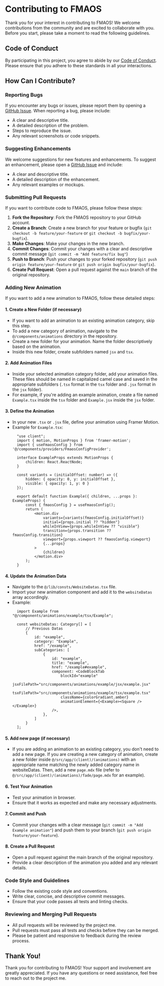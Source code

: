 # Contributing to FMAOS

Thank you for your interest in contributing to FMAOS! We welcome contributions from the community and are excited to collaborate with you. Before you start, please take a moment to read the following guidelines.

## Code of Conduct

By participating in this project, you agree to abide by our [Code of Conduct](CODE_OF_CONDUCT.md). Please ensure that you adhere to these standards in all your interactions.

## How Can I Contribute?

### Reporting Bugs

If you encounter any bugs or issues, please report them by opening a [GitHub Issue](https://github.com/webdevsalmann/fmaos/issues). When reporting a bug, please include:

- A clear and descriptive title.
- A detailed description of the problem.
- Steps to reproduce the issue.
- Any relevant screenshots or code snippets.

### Suggesting Enhancements

We welcome suggestions for new features and enhancements. To suggest an enhancement, please open a [GitHub Issue](https://github.com/webdevsalmann/fmaos/issues) and include:

- A clear and descriptive title.
- A detailed description of the enhancement.
- Any relevant examples or mockups.

### Submitting Pull Requests

If you want to contribute code to FMAOS, please follow these steps:

1. **Fork the Repository**: Fork the FMAOS repository to your GitHub account.
2. **Create a Branch**: Create a new branch for your feature or bugfix (`git checkout -b feature/your-feature` or `git checkout -b bugfix/your-bugfix`).
3. **Make Changes**: Make your changes in the new branch.
4. **Commit Changes**: Commit your changes with a clear and descriptive commit message (`git commit -m "Add feature/fix bug"`)
5. **Push to Branch**: Push your changes to your forked repository (`git push origin feature/your-feature` or `git push origin bugfix/your-bugfix`).
6. **Create Pull Request**: Open a pull request against the `main` branch of the original repository.

### Adding New Animation

If you want to add a new animation to FMAOS, follow these detailed steps:

#### 1. Create a New Folder (if necessary)

- If you want to add an animation to an existing animation category, skip this step.
- To add a new category of animation, navigate to the `@/components/animations` directory in the repository.
- Create a new folder for your animation. Name the folder descriptively based on the animation.
- Inside this new folder, create subfolders named `jsx` and `tsx`.

#### 2. Add Animation Files

- Inside your selected animation category folder, add your animation files. These files should be named in capitalized camel case and saved in the appropriate subfolders (`.tsx` format in the `tsx` folder and `.jsx` format in the `jsx` folder).
- For example, if you're adding an example animation, create a file named `Example.tsx` inside the `tsx` folder and `Example.jsx` inside the `jsx` folder.

#### 3. Define the Animation
- In your new `.tsx` or `.jsx` file, define your animation using Framer Motion.
- Example for `Example.tsx`:
  ```tsx
    "use client";
    import { motion, MotionProps } from 'framer-motion';
    import { useFmaosConfig } from '@/components/providers/FmaosConfigProvider';

    interface ExampleProps extends MotionProps {
        children: React.ReactNode;
    }

    const variants = (initialOffset: number) => ({
        hidden: { opacity: 0, y: initialOffset },
        visible: { opacity: 1, y: 0 }
    });

    export default function Example({ children, ...props }: ExampleProps) {
        const { fmaosConfig } = useFmaosConfig();
        return (
            <motion.div
                variants={variants(fmaosConfig.initialOffset)}
                initial={props.initial ?? "hidden"}
                whileInView={props.whileInView ?? "visible"}
                transition={props.transition ?? fmaosConfig.transition}
                viewport={props.viewport ?? fmaosConfig.viewport}
                {...props}
            >
                {children}
            </motion.div>
        );
    }
  ```

#### 4. Update the Animation Data

- Navigate to the `@/lib/consts/WebsiteDatas.tsx` file.
- Import your new animation component and add it to the `websiteDatas` array accordingly.
- Example:
  ```WebsiteDatas.tsx
    import Example from "@/components/animations/example/tsx/Example";

    const websiteDatas: Category[] = [
        // Previous Datas
        {
            id: "example",
            category: "Example",
            href: "/example",
            subCategories: [
                {
                    id: "example",
                    title: "example",
                    href: "/example#example",
                    component: <CodeBlockTab
                        blockId="example"
                        jsxFilePath="src/components/animations/example/jsx/example.jsx"
                        tsxFilePath="src/components/animations/example/tsx/example.tsx"
                        className={colorGradiant.amber}
                        animationElement={<Example><Square /></Example>}
                    />,
                },
            ]
        }
    ];
  ```

#### 5. Add new page (if necessary)

- If you are adding an animation to an existing category, you don't need to add a new page.
If you are creating a new category of animation, create a new folder inside `@/src/app/(client)/(animations)` with an appropriate name matching the newly added category name in websiteDatas.
Then, add a new `page.mdx` file (refer to `@/src/app/(client)/(animations)/fade/page.mdx` for an example).
  
#### 6. Test Your Animation

- Test your animation in browser.
- Ensure that it works as expected and make any necessary adjustments.

#### 7. Commit and Push

- Commit your changes with a clear message (`git commit -m "Add Example animation"`) and push them to your branch (`git push origin feature/your-feature`).

#### 8. Create a Pull Request

- Open a pull request against the main branch of the original repository.
- Provide a clear description of the animation you added and any relevant details.

### Code Style and Guidelines

- Follow the existing code style and conventions.
- Write clear, concise, and descriptive commit messages.
- Ensure that your code passes all tests and linting checks.

### Reviewing and Merging Pull Requests

- All pull requests will be reviewed by the project me.
- Pull requests must pass all tests and checks before they can be merged.
- Please be patient and responsive to feedback during the review process.

## Thank You!

Thank you for contributing to FMAOS! Your support and involvement are greatly appreciated. If you have any questions or need assistance, feel free to reach out to the project me.